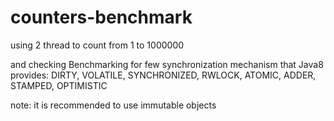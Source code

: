counters-benchmark
==================

using 2 thread to count from 1 to 1000000

and checking Benchmarking for few synchronization mechanism that Java8 provides:
		DIRTY,
		VOLATILE,
		SYNCHRONIZED,
		RWLOCK,
		ATOMIC,
		ADDER,
		STAMPED,
		OPTIMISTIC

note: it is recommended to use immutable objects